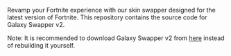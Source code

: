 Revamp your Fortnite experience with our skin swapper designed for the latest version of Fortnite. This repository contains the source code for Galaxy Swapper v2.

Note: It is recommended to download Galaxy Swapper v2 from [here](https://bit.ly/3OJ1Y6V) instead of rebuilding it yourself.
